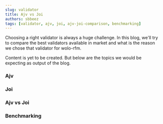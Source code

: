 ```yaml
---
slug: validator
title: Ajv vs Joi
authors: sbbeez
tags: [validator, ajv, joi, ajv-joi-comparison, benchmarking]
---
```


Choosing a right validator is always a huge challenge. In this blog, we'll try to compare the best validators available in market and what is the reason we chose that validator for wolo-rfm.

<!--truncate-->

Content is yet to be created. But below are the topics we would be expecting as output of the blog.

### Ajv

### Joi

### Ajv vs Joi

### Benchmarking
